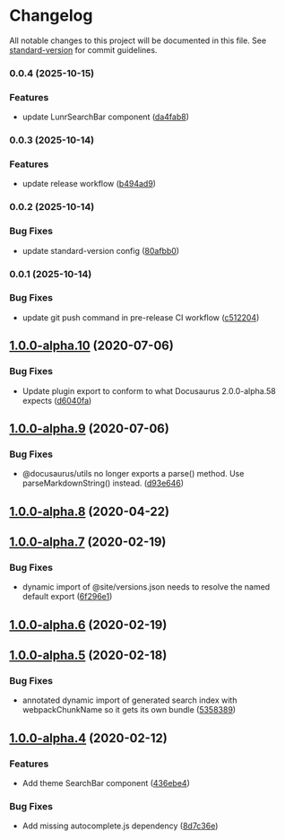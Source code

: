 # Changelog

All notable changes to this project will be documented in this file. See [standard-version](https://github.com/conventional-changelog/standard-version) for commit guidelines.

### 0.0.4 (2025-10-15)

### Features

- update LunrSearchBar component ([da4fab8](https://github.com/mikemimik/docusaurus-plugin-lunr/commit/da4fab8349110d09043d62a3e6562e66d7750444))

### 0.0.3 (2025-10-14)

### Features

- update release workflow ([b494ad9](https://github.com/mikemimik/docusaurus-plugin-lunr/commit/b494ad923eefc3446209923a4ca0e57c0d68242c))

### 0.0.2 (2025-10-14)

### Bug Fixes

- update standard-version config ([80afbb0](https://github.com/mikemimik/docusaurus-plugin-lunr/commit/80afbb0dde63a9c9f845ca7db9cfb560c4e71fe9))

### 0.0.1 (2025-10-14)

### Bug Fixes

- update git push command in pre-release CI workflow ([c512204](https://github.com/mikemimik/docusaurus-plugin-lunr/commit/c51220469bbe7d2f0f88ce181a0ade24b9334afe))

## [1.0.0-alpha.10](https://github.com/daldridge/docusaurus-plugin-lunr/compare/v1.0.0-alpha.9...v1.0.0-alpha.10) (2020-07-06)

### Bug Fixes

- Update plugin export to conform to what Docusaurus 2.0.0-alpha.58 expects ([d6040fa](https://github.com/daldridge/docusaurus-plugin-lunr/commit/d6040fa3c57748473c9d044b6553be648f25a6f6))

## [1.0.0-alpha.9](https://github.com/daldridge/docusaurus-plugin-lunr/compare/v1.0.0-alpha.8...v1.0.0-alpha.9) (2020-07-06)

### Bug Fixes

- @docusaurus/utils no longer exports a parse() method. Use parseMarkdownString() instead. ([d93e646](https://github.com/daldridge/docusaurus-plugin-lunr/commit/d93e646e73101ccd197e0a194ada16bc916aca9b))

## [1.0.0-alpha.8](https://github.com/daldridge/docusaurus-plugin-lunr/compare/v1.0.0-alpha.7...v1.0.0-alpha.8) (2020-04-22)

## [1.0.0-alpha.7](https://github.com/daldridge/docusaurus-plugin-lunr/compare/v1.0.0-alpha.6...v1.0.0-alpha.7) (2020-02-19)

### Bug Fixes

- dynamic import of @site/versions.json needs to resolve the named default export ([6f296e1](https://github.com/daldridge/docusaurus-plugin-lunr/commit/6f296e196cd1a2e2a164c16330163d4a7d905058))

## [1.0.0-alpha.6](https://github.com/daldridge/docusaurus-plugin-lunr/compare/v1.0.0-alpha.5...v1.0.0-alpha.6) (2020-02-19)

## [1.0.0-alpha.5](https://github.com/daldridge/docusaurus-plugin-lunr/compare/v1.0.0-alpha.4...v1.0.0-alpha.5) (2020-02-18)

### Bug Fixes

- annotated dynamic import of generated search index with webpackChunkName so it gets its own bundle ([5358389](https://github.com/daldridge/docusaurus-plugin-lunr/commit/5358389dffbd400c9e5426631dc2d2ea4ca7dee3))

## [1.0.0-alpha.4](https://github.com/daldridge/docusaurus-plugin-lunr/compare/v1.0.0-alpha.2...v1.0.0-alpha.4) (2020-02-12)

### Features

- Add theme SearchBar component ([436ebe4](https://github.com/daldridge/docusaurus-plugin-lunr/commit/436ebe42f073eb57ac80ff6fa30896841c6b4fd6))

### Bug Fixes

- Add missing autocomplete.js dependency ([8d7c36e](https://github.com/daldridge/docusaurus-plugin-lunr/commit/8d7c36e4f2cf71b22eeb5685721fa838100c2614))

